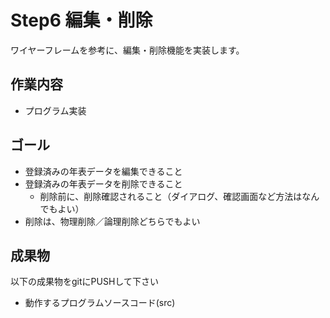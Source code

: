 # Step6 編集・削除

ワイヤーフレームを参考に、編集・削除機能を実装します。

## 作業内容

* プログラム実装

## ゴール

* 登録済みの年表データを編集できること
* 登録済みの年表データを削除できること
    * 削除前に、削除確認されること（ダイアログ、確認画面など方法はなんでもよい）
* 削除は、物理削除／論理削除どちらでもよい

## 成果物

以下の成果物をgitにPUSHして下さい

* 動作するプログラムソースコード(src)
